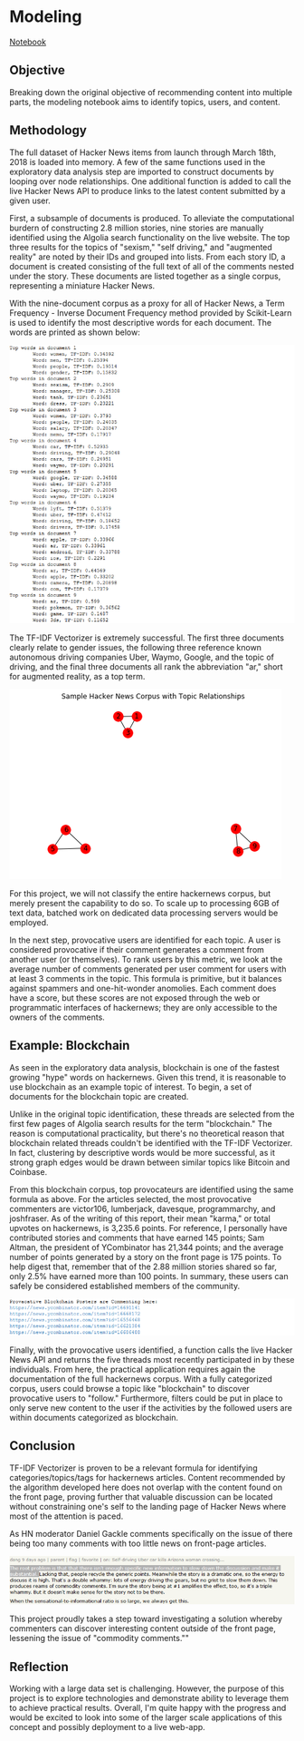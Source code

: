 # Modeling

[Notebook](Modeling.ipynb)

## Objective

Breaking down the original objective of recommending content into multiple parts, the modeling notebook aims to identify topics, users, and content.

## Methodology

The full dataset of Hacker News items from launch through March 18th, 2018 is loaded into memory. A few of the same functions used in the exploratory data analysis step are imported to construct documents by looping over node relationships. One additional function is added to call the live Hacker News API to produce links to the latest content submitted by a given user.

First, a subsample of documents is produced. To alleviate the computational burdern of constructing 2.8 million stories, nine stories are manually identified using the Algolia search functionality on the live website. The top three results for the topics of "sexism," "self driving," and "augmented reality" are noted by their IDs and grouped into lists. From each story ID, a document is created consisting of the full text of all of the comments nested under the story. These documents are listed together as a single corpus, representing a miniature Hacker News.

With the nine-document corpus as a proxy for all of Hacker News, a Term Frequency - Inverse Document Frequency method provided by Scikit-Learn is used to identify the most descriptive words for each document. The words are printed as shown below:

![Descriptive Words](images/descriptive%20words.png)

The TF-IDF Vectorizer is extremely successful. The first three documents clearly relate to gender issues, the following three reference known autonomous driving companies Uber, Waymo, Google, and the topic of driving, and the final three documents all rank the abbreviation "ar," short for augmented reality, as a top term.

![Topic Clusters](images/documentGraph.png)

For this project, we will not classify the entire hackernews corpus, but merely present the capability to do so. To scale up to processing 6GB of text data, batched work on dedicated data processing servers would be employed.

In the next step, provocative users are identified for each topic. A user is considered provocative if their comment generates a comment from another user (or themselves). To rank users by this metric, we look at the average number of comments generated per user comment for users with at least 3 comments in the topic. This formula is primitive, but it balances against spammers and one-hit-wonder anomolies. Each comment does have a score, but these scores are not exposed through the web or programmatic interfaces of hackernews; they are only accessible to the owners of the comments.

## Example: Blockchain

As seen in the exploratory data analysis, blockchain is one of the fastest growing "hype" words on hackernews. Given this trend, it is reasonable to use blockchain as an example topic of interest. To begin, a set of documents for the blockchain topic are created. 

Unlike in the original topic identification, these threads are selected from the first few pages of Algolia search results for the term "blockchain." The reason is computational practicality, but there's no theoretical reason that blockchain related threads couldn't be identified with the TF-IDF Vectorizer. In fact, clustering by descriptive words would be more successful, as it strong graph edges would be drawn between similar topics like Bitcoin and Coinbase. 

From this blockchain corpus, top provocateurs are identified using the same formula as above. For the articles selected, the most provocative commenters are victor106, lumberjack, davesque, programmarchy, and joshfraser. As of the writing of this report, their mean "karma," or total upvotes on hackernews, is 3,235.6 points. For reference, I personally have contributed stories and comments that have earned 145 points; Sam Altman, the president of YCombinator has 21,344 points; and the average number of points generated by a story on the front page is 175 points. To help digest that, remember that of the 2.88 million stories shared so far, only 2.5% have earned more than 100 points. In summary, these users can safely be considered established members of the community.

![Recommended Threads](images/recommended%20threads.png)

Finally, with the provocative users identified, a function calls the live Hacker News API and returns the five threads most recently participated in by these individuals. From here, the practical application requires again the documentation of the full hackernews corpus. With a fully categorized corpus, users could browse a topic like "blockchain" to discover provocative users to "follow." Furthermore, filters could be put in place to only serve new content to the user if the activities by the followed users are within documents categorized as blockchain. 

## Conclusion

TF-IDF Vectorizer is proven to be a relevant formula for identifying categories/topics/tags for hackernews articles. Content recommended by the algorithm developed here does not overlap with the content found on the front page, proving further that valuable discussion can be located without constraining one's self to the landing page of Hacker News where most of the attention is paced.

As HN moderator Daniel Gackle comments specifically on the issue of there being too many comments with too little news on front-page articles.

![Moderation Note](images/dang.png)

This project proudly takes a step toward investigating a solution whereby commenters can discover interesting content outside of the front page, lessening the issue of "commodity comments.""

## Reflection

Working with a large data set is challenging. However, the purpose of this project is to explore technologies and demonstrate ability to leverage them to achieve practical results. Overall, I'm quite happy with the progress and would be excited to look into some of the larger scale applications of this concept and possibly deployment to a live web-app. 
